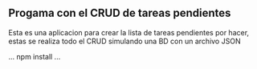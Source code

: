 

## Progama con el CRUD de tareas pendientes

Esta es una aplicacion para crear la lista de tareas pendientes 
por hacer, estas se realiza todo el CRUD simulando una BD con
un archivo JSON

...
npm install
...